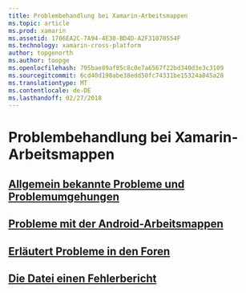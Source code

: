```yaml
---
title: Problembehandlung bei Xamarin-Arbeitsmappen
ms.topic: article
ms.prod: xamarin
ms.assetid: 1706EA2C-7A94-4E30-BD4D-A2F31070554F
ms.technology: xamarin-cross-platform
author: topgenorth
ms.author: toopge
ms.openlocfilehash: 795bae89af85c8c0e7a6567f22bd340d3e3c3109
ms.sourcegitcommit: 6cd40d190abe38edd50fc74331be15324a845a28
ms.translationtype: MT
ms.contentlocale: de-DE
ms.lasthandoff: 02/27/2018
---
```

# <a name="troubleshooting-xamarin-workbooks"></a>Problembehandlung bei Xamarin-Arbeitsmappen

## <a name="general-known-issues--workaroundsgeneralmd"></a>[Allgemein bekannte Probleme und Problemumgehungen](general.md)

## <a name="issues-with-android-workbooksandroidmd"></a>[Probleme mit der Android-Arbeitsmappen](android.md)

## <a name="discuss-issues-on-the-forumsforums"></a>[Erläutert Probleme in den Foren][forums]

## <a name="file-a-bug-reporttoolsworkbooksinstallmdreporting-bugs"></a>[Die Datei einen Fehlerbericht](~/tools/workbooks/install.md#reporting-bugs)

[forums]: https://forums.xamarin.com/categories/inspector